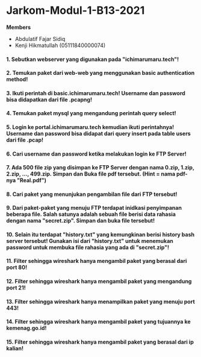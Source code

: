 # Jarkom-Modul-1-B13-2021

**Members**
- Abdulatif Fajar Sidiq
- Kenji Hikmatullah (05111840000074)


#### 1. Sebutkan webserver yang digunakan pada "ichimarumaru.tech"! 

#### 2. Temukan paket dari web-web yang menggunakan basic authentication method!

#### 3. Ikuti perintah di basic.ichimarumaru.tech! Username dan password bisa didapatkan dari file .pcapng!

#### 4. Temukan paket mysql yang mengandung perintah query select!

#### 5. Login ke portal.ichimarumaru.tech kemudian ikuti perintahnya! Username dan password bisa didapat dari query insert pada table users dari file .pcap!

#### 6. Cari username dan password ketika melakukan login ke FTP Server!

#### 7. Ada 500 file zip yang disimpan ke FTP Server dengan nama 0.zip, 1.zip, 2.zip, ..., 499.zip. Simpan dan Buka file pdf tersebut. (Hint = nama pdf-nya "Real.pdf")

#### 8. Cari paket yang menunjukan pengambilan file dari FTP tersebut!

#### 9. Dari paket-paket yang menuju FTP terdapat inidkasi penyimpanan beberapa file. Salah satunya adalah sebuah file berisi data rahasia dengan nama "secret.zip". Simpan dan buka file tersebut!

#### 10. Selain itu terdapat "history.txt" yang kemungkinan berisi history bash server tersebut! Gunakan isi dari "history.txt" untuk menemukan password untuk membuka file rahasia yang ada di "secret.zip"!

#### 11. Filter sehingga wireshark hanya mengambil paket yang berasal dari port 80! 

#### 12. Filter sehingga wireshark hanya mengambil paket yang mengandung port 21!

#### 13. Filter sehingga wireshark hanya menampilkan paket yang menuju port 443!

#### 14. Filter sehingga wireshark hanya mengambil paket yang tujuannya ke kemenag.go.id!

#### 15. Filter sehingga wireshark hanya mengambil paket yang berasal dari ip kalian!
